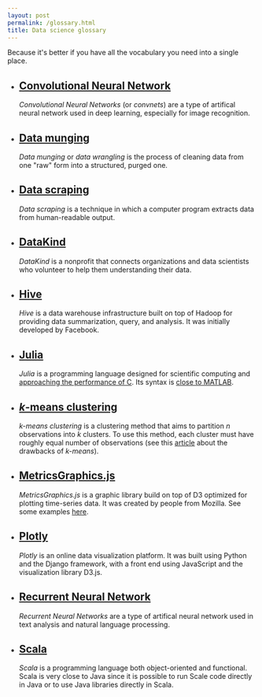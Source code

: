 ```yaml
---
layout: post
permalink: /glossary.html
title: Data science glossary
---
```


Because it's better if you have all the vocabulary you need into a single place.

* ## [Convolutional Neural Network](http://en.wikipedia.org/wiki/Convolutional_neural_network)

  *Convolutional Neural Networks* (or *convnets*) are a type of artifical neural network used in deep learning, especially for image recognition.

* ## [Data munging](http://en.wikipedia.org/wiki/Data_wrangling)

  *Data munging* or *data wrangling* is the process of cleaning data from one "raw" form into a structured, purged one.

* ## [Data scraping](http://en.wikipedia.org/wiki/Data_scraping)

  *Data scraping* is a technique in which a computer program extracts data from human-readable output.

* ## [DataKind](http://www.datakind.org/)

  *DataKind* is a nonprofit that connects organizations and data scientists who volunteer to help them understanding their data. 

* ## [Hive](https://hive.apache.org/)

  *Hive* is a data warehouse infrastructure built on top of Hadoop for providing data summarization, query, and analysis. It was initially developed by Facebook.

* ## [Julia](http://julialang.org/)

  *Julia* is a programming language designed for scientific computing and [approaching the performance of C](http://julialang.org/benchmarks/). Its syntax is [close to MATLAB](https://github.com/lakras/matlab-to-julia).

* ## [*k*-means clustering](http://en.wikipedia.org/wiki/K-means_clustering)

  *k-means clustering* is a clustering method that aims to partition *n* observations into *k* clusters. To use this method, each cluster must have roughly equal number of observations (see this [article](http://varianceexplained.org/r/kmeans-free-lunch/) about the drawbacks of *k-means*).

* ## [MetricsGraphics.js](http://metricsgraphicsjs.org/)

  *MetricsGraphics.js* is a graphic library build on top of D3 optimized for plotting time-series data. It was created by people from Mozilla. See some examples [here](http://metricsgraphicsjs.org/examples.htm).

* ## [Plotly](https://plot.ly/)

  *Plotly* is an online data visualization platform. It was built using Python and the Django framework, with a front end using JavaScript and the visualization library D3.js.
  
* ## [Recurrent Neural Network](http://en.wikipedia.org/wiki/Recurrent_neural_network)

  *Recurrent Neural Networks* are a type of artifical neural network used in text analysis and natural language processing.

* ## [Scala](http://www.scala-lang.org/)

  *Scala* is a programming language both object-oriented and functional. Scala is very close to Java since it is possible to run Scale code directly in Java or to use Java libraries directly in Scala.
